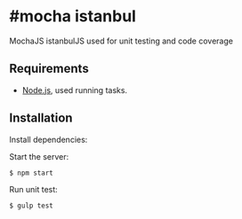 #mocha istanbul
==============
MochaJS istanbulJS used for unit testing and code coverage

## Requirements

* [Node.js](https://github.com/joyent/node/wiki/Installing-Node.js-via-package-manager), used running tasks.

## Installation

  Install dependencies:

Start the server:

```bash
$ npm start
```

Run unit test:

```bash
$ gulp test
```
